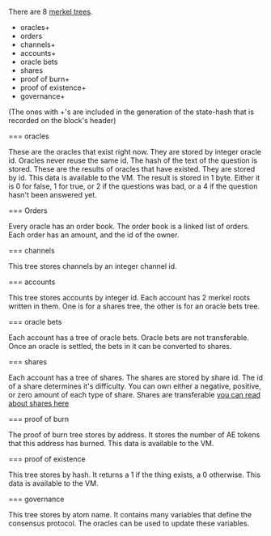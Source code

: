 There are 8 [merkel trees](/docs/basics/merkle.md).

* oracles+
* orders
* channels+
* accounts+
* oracle bets
* shares
* proof of burn+
* proof of existence+
* governance+

(The ones with +'s are included in the generation of the state-hash that is recorded on the block's header)

=== oracles

These are the oracles that exist right now. They are stored by integer oracle id. Oracles never reuse the same id.
The hash of the text of the question is stored.
These are the results of oracles that have existed. They are stored by id.
This data is available to the VM.
The result is stored in 1 byte. Either it is 0 for false, 1 for true, or 2 if the questions was bad, or a 4 if the question hasn't been answered yet.

=== Orders

Every oracle has an order book. The order book is a linked list of orders. Each order has an amount, and the id of the owner.

=== channels

This tree stores channels by an integer channel id.

=== accounts

This tree stores accounts by integer id. Each account has 2 merkel roots written in them. One is for a shares tree, the other is for an oracle bets tree.

=== oracle bets

Each account has a tree of oracle bets. Oracle bets are not transferable. Once an oracle is settled, the bets in it can be converted to shares.

=== shares

Each account has a tree of shares. The shares are stored by share id. The id of a share determines it's difficulty. You can own either a negative, positive, or zero amount of each type of share. Shares are transferable
[you can read about shares here](shares.md)

=== proof of burn

The proof of burn tree stores by address. It stores the number of AE tokens that this address has burned.
This data is available to the VM.

=== proof of existence

This tree stores by hash. It returns a 1 if the thing exists, a 0 otherwise.
This data is available to the VM.

=== governance

This tree stores by atom name. It contains many variables that define the consensus protocol. The oracles can be used to update these variables.